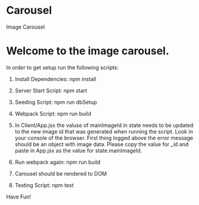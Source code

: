 # Carousel
Image Carousel

# Welcome to the image carousel.

In order to get setup run the following scripts:

1) Install Dependencies: npm install

2) Server Start Script: npm start

3) Seeding Script: npm run dbSetup

4) Webpack Script: npm run build

5) In Client/App.jsx the valuse of mainImageId in state needs to be updated to the new image id that was generated when running the script. Look in your console of the browser. First thing logged above the error message should be an object with image data. Please copy the value for _id and paste in App.jsx as the value for state.mainImageId.

6) Run webpack again: npm run build

7) Carousel should be rendered to DOM
5) Testing Script: npm test

Have Fun!

